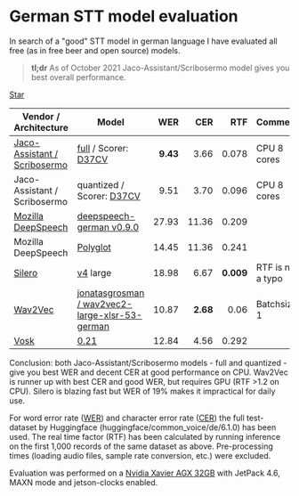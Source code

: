 # German STT model evaluation

In search of a "good" STT model in german language I have evaluated all free (as in free beer and open source) models.

> **tl;dr** As of October 2021 Jaco-Assistant/Scribosermo model gives you best overall performance.

<a class="github-button" href="https://github.com/domcross/german-stt-evaluation" data-icon="octicon-star" data-size="large" data-show-count="true" aria-label="Star domcross/german-stt-evaluation on GitHub">Star</a>

|Vendor / Architecture    |Model    |WER      |CER      |RTF      |Comment  |
|---------|---------|---------:|---------:|---------:|---------|
| [Jaco-Assistant / Scribosermo](https://gitlab.com/Jaco-Assistant/Scribosermo)    |[full](https://www.mediafire.com/folder/jh5unptizgzou/d37cv-wer0066) / Scorer: [D37CV](https://www.mediafire.com/file/pzj8prgv2h0c8ue/kenlm_de_all.scorer/file)    |**9.43**         |3.66         | 0.078        | CPU 8 cores         |
| Jaco-Assistant / Scribosermo    |quantized / Scorer: [D37CV](https://www.mediafire.com/file/pzj8prgv2h0c8ue/kenlm_de_all.scorer/file)    |9.51         |3.70         | 0.096        | CPU 8 cores         |
| [Mozilla DeepSpeech](https://github.com/mozilla/DeepSpeech)   | [deepspeech-german v0.9.0](https://github.com/AASHISHAG/deepspeech-german#trained-models)         |27.93         |11.36         |      0.209   | 
| Mozilla DeepSpeech   | [Polyglot](https://drive.google.com/drive/folders/1oO-N-VH_0P89fcRKWEUlVDm-_z18Kbkb?usp=sharing)         |14.45         |11.36         | 0.241        | 
|[Silero](https://github.com/snakers4/silero-models#silero-models)     |[v4](https://models.silero.ai/models/de/de_v4_large.jit) large     | 18.98        | 6.67        | **0.009**         |  RTF is not a typo       |
| [Wav2Vec](https://ai.facebook.com/blog/wav2vec-20-learning-the-structure-of-speech-from-raw-audio/)    |[jonatasgrosman / wav2vec2-large-xlsr-53-german](https://huggingface.co/jonatasgrosman/wav2vec2-large-xlsr-53-german)     | 10.87        |**2.68**         |   0.06      | Batchsize 1         |
|[Vosk](https://alphacephei.com/vosk/)     | [0.21](https://alphacephei.com/vosk/models/vosk-model-de-0.21.zip)     | 12.84        | 4.56        | 0.292        |         |

Conclusion: both Jaco-Assistant/Scribosermo  models - full and quantized - give you best WER and decent CER at good performance on CPU. 
Wav2Vec is runner up with best CER and good WER, but requires GPU (RTF >1.2 on CPU). Silero is blazing fast but WER of 19% makes it impractical for daily use.


For word error rate ([WER](https://huggingface.co/metrics/wer)) and character error rate ([CER](https://huggingface.co/metrics/cer)) the full test-dataset by Huggingface (huggingface/common_voice/de/6.1.0) has been used. 
The real time factor (RTF) has been calculated by running inference on the first 1,000 records of the same dataset as above. Pre-processing times (loading audio files, sample rate conversion, etc.) were excluded.

Evaluation was performed on a [Nvidia Xavier
AGX 32GB](https://developer.nvidia.com/embedded/jetson-agx-xavier-developer-kit) with JetPack 4.6, MAXN mode and jetson-clocks enabled.

<script async defer src="https://buttons.github.io/buttons.js"></script>
